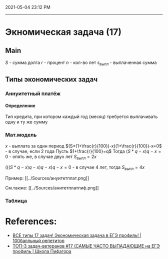 
2021-05-04 23:12 PM
***

# Экномическая задача (17)
## Main
$S$ - сумма долга
$r$ - процент
$n$ - кол-во лет
$s_{выпл}$ - выплаченная сумма
## Типы экономических задач
### Аннуитетный платёж
#### Определение
Тип кредита, при котором каждый год (месяц) требуется выплачивать одну и ту же сумму
### Мат.модель
$x$ - выплата за один период
$(S*(1+\frac{r}{100})-x)(1+\frac{r}{100})-x=0$ - в случае, если 2 года
Пусть $1+\frac{r}{100}=q$
Тогда $(S*q-x)q-x=0$ - опять же, в случае двух лет
$S_{выпл}=2x$

$(((S*q-x)q-x)q-x)q-x=0$ - в случае 4 лет, тогда $S_{выпл}=4x$

Пример:
[[../Sources/ануитетплат.png]]

См.также:
[[../Sources/анитетплатпиф.png]]
### Таблица





# References:
- [ВСЕ типы 17 задач! Экономическая задача в ЕГЭ профиль! | 100балльный репетитор](https://www.youtube.com/watch?v=IZfRrwmul1g)
- [ТОП-3 задач-ветеранов #17 (САМЫЕ ЧАСТО ВЫПАДАЮЩИЕ на ЕГЭ профиль | Школа Пифагора](https://www.youtube.com/watch?v=XeV5EWytRHg)